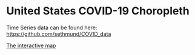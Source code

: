 # United States COVID-19 Choropleth

Time Series data can be found here: https://github.com/sethmund/COVID_data

[The interactive map](sethmund.github.io/covid_map)